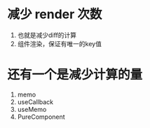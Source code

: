 # 减少 render 次数

1. 也就是减少diff的计算
2. 组件渲染，保证有唯一的key值

# 还有一个是减少计算的量

1. memo
2. useCallback
3. useMemo
4. PureComponent

